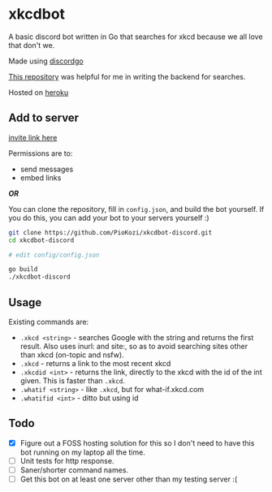 # xkcdbot

A basic discord bot written in Go that searches for xkcd because we all love
that don't we.

Made using [discordgo](https://github.com/bwmarrin/discordgo/)

[This repository](https://github.com/EdmundMartin/gosearcher) was helpful for me
in writing the backend for searches.

Hosted on [heroku](https://heroku.com/)

## Add to server

[invite link
here](https://discord.com/oauth2/authorize?client_id=738373714705514507&scope=bot&permissions=18432)

Permissions are to:

* send messages
* embed links

***OR***

You can clone the repository, fill in `config.json`, and build the bot yourself.
If you do this, you can add your bot to your servers yourself :)

```bash
git clone https://github.com/PioKozi/xkcdbot-discord.git
cd xkcdbot-discord

# edit config/config.json

go build
./xkcdbot-discord
```

## Usage

Existing commands are:

* `.xkcd <string>` - searches Google with the string and returns the first
   result.  Also uses inurl: and site:, so as to avoid searching sites other
   than xkcd (on-topic and nsfw).
* `.xkcd` - returns a link to the most recent xkcd
* `.xkcdid <int>` - returns the link, directly to the xkcd with the id of the
   int given. This is faster than `.xkcd`.
* `.whatif <string>` - like `.xkcd`, but for what-if.xkcd.com
* `.whatifid <int>` - ditto but using id

## Todo

* [x] Figure out a FOSS hosting solution for this so I don't need to have this
  bot running on my laptop all the time.
* [ ] Unit tests for http response.
* [ ] Saner/shorter command names.
* [ ] Get this bot on at least one server other than my testing server :(
